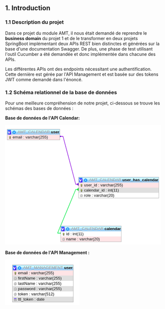 ## 1. Introduction

### 1.1 Description du projet

Dans ce projet du module AMT, il nous était demandé de reprendre le  **business domain** du projet 1 et de le transformer en deux projets SpringBoot implémentant deux APIs REST bien distinctes et générées sur la base d'une documentation Swagger. De plus, une phase de test utilisant l'outil Cucumber a été demandée et donc implémentée dans chacune des APIs. 

Les différentes APIs ont des endpoints nécessitant une authentification. Cette dernière est gérée par l'API Management et est basée sur des tokens JWT comme demandé dans l'énoncé.



### 1.2 Schéma relationnel de la base de données

Pour une meilleure compréhension de notre projet, ci-dessous se trouve les schémas des bases de données : 

**Base de données de l'API Calendar:**

![](images/schema_calendar_db.png)

**Base de données de l'API Management :**

 

![](images/schema_management_db.png)